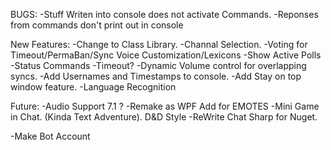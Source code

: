 ﻿
BUGS:
-Stuff Writen into console does not activate Commands.
-Reponses from commands don't print out in console


New Features:
-Change to Class Library.
-Channal Selection.
-Voting for Timeout/PermaBan/Sync Voice Customization/Lexicons
	-Show Active Polls
	-Status Commands
	-Timeout?
-Dynamic Volume control for overlapping syncs.
-Add Usernames and Timestamps to console.
-Add Stay on top window feature.
-Language Recognition


Future:
-Audio Support 7.1 ?
-Remake as WPF Add for EMOTES
-Mini Game in Chat. (Kinda Text Adventure). D&D Style
-ReWrite Chat Sharp for Nuget.

-Make Bot Account